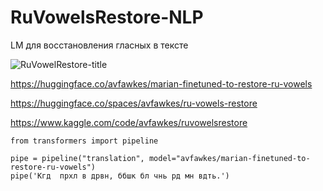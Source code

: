 # RuVowelsRestore-NLP
LM для восстановления гласных в тексте

![RuVowelRestore-title](https://github.com/user-attachments/assets/1e63fb63-fccb-47ef-a03b-6c972403ad5b)

https://huggingface.co/avfawkes/marian-finetuned-to-restore-ru-vowels

https://huggingface.co/spaces/avfawkes/ru-vowels-restore

https://www.kaggle.com/code/avfawkes/ruvowelsrestore

```
from transformers import pipeline

pipe = pipeline("translation", model="avfawkes/marian-finetuned-to-restore-ru-vowels")
pipe('Кгд  прхл в дрвн, ббшк бл чнь рд мн вдть.')
```
